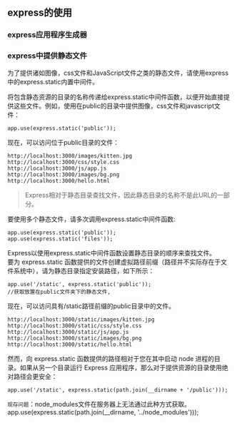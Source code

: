 ## express的使用
### express应用程序生成器


### express中提供静态文件
为了提供诸如图像，css文件和JavaScript文件之类的静态文件，请使用express中的express.static内置中间件。

将包含静态资源的目录的名称传递给express.static中间件函数，以便开始直接提供这些文件。例如，使用在public的目录中提供图像，css文件和javascript文件：
```
app.use(express.static('public'));
```
现在，可以访问位于public目录的文件：
```
http://localhost:3000/images/kitten.jpg
http://localhost:3000/css/style.css
http://localhost:3000/js/app.js
http://localhost:3000/images/bg.png
http://localhost:3000/hello.html
```
> Express相对于静态目录查找文件，因此静态目录的名称不是此URL的一部分。

要使用多个静态文件，请多次调用express.static中间件函数:
```
app.use(express.static('public'));
app.use(express.static('files'));
```
Express以使用express.static中间件函数设置静态目录的顺序来查找文件。\
要为 express.static 函数提供的文件创建虚拟路径前缀（路径并不实际存在于文件系统中），请为静态目录指定安装路径，如下所示：
```
app.use('/static', express.static('public')); 
//获取放置在public文件夹下的静态文件,
```
现在，可以访问具有/static路径前缀的public目录中的文件。
```
http://localhost:3000/static/images/kitten.jpg
http://localhost:3000/static/css/style.css
http://localhost:3000/static/js/app.js
http://localhost:3000/static/images/bg.png
http://localhost:3000/static/hello.html
```
然而，向 express.static 函数提供的路径相对于您在其中启动 node 进程的目录。如果从另一个目录运行 Express 应用程序，那么对于提供资源的目录使用绝对路径会更安全：
```
app.use('/static', express.static(path.join(__dirname + '/public')));
```
`现存问题`：node_modules文件在服务器上无法通过此种方式获取。
app.use(express.static(path.join(__dirname, '../node_modules')));
